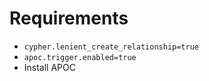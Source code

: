 # Requirements

- `cypher.lenient_create_relationship=true`
- `apoc.trigger.enabled=true`
- Install APOC